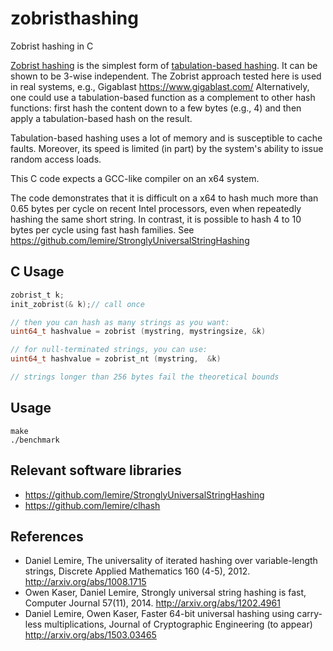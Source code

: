 # zobristhashing
Zobrist hashing in C

[Zobrist hashing](https://en.wikipedia.org/wiki/Zobrist_hashing) is the simplest form of [tabulation-based hashing](https://en.wikipedia.org/wiki/Tabulation_hashing). It can be shown to be 3-wise independent. The Zobrist approach tested here is used in real systems, e.g., Gigablast https://www.gigablast.com/ Alternatively, one could use a tabulation-based function as a complement to other hash functions: first hash the content down to a few bytes (e.g., 4) and then apply a tabulation-based hash on the result.

Tabulation-based hashing uses a lot of memory and is susceptible to cache faults. Moreover, its speed is limited (in part) by the system's ability to issue random access loads.

This C code expects a GCC-like compiler on an x64 system.

The code demonstrates that it is difficult on a x64 to hash much more than 0.65 bytes per cycle on recent Intel processors, even when
repeatedly hashing the same short string. In contrast, it is possible to hash 4 to 10 bytes per cycle using fast hash 
families. See https://github.com/lemire/StronglyUniversalStringHashing



## C Usage
```C
zobrist_t k;
init_zobrist(& k);// call once

// then you can hash as many strings as you want:
uint64_t hashvalue = zobrist (mystring, mystringsize, &k)

// for null-terminated strings, you can use:
uint64_t hashvalue = zobrist_nt (mystring,  &k)

// strings longer than 256 bytes fail the theoretical bounds
```

## Usage 

```
make
./benchmark
```

## Relevant software libraries

 - https://github.com/lemire/StronglyUniversalStringHashing
 - https://github.com/lemire/clhash


## References

- Daniel Lemire, The universality of iterated hashing over variable-length strings, Discrete Applied Mathematics 160 (4-5), 2012. http://arxiv.org/abs/1008.1715
- Owen Kaser, Daniel Lemire, Strongly universal string hashing is fast, Computer Journal 57(11), 2014. http://arxiv.org/abs/1202.4961
- Daniel Lemire, Owen Kaser, Faster 64-bit universal hashing using carry-less multiplications, Journal of Cryptographic Engineering (to appear) http://arxiv.org/abs/1503.03465


